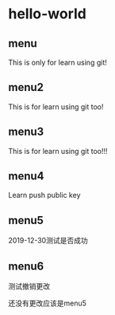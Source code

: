 # hello-world
## menu
This is only for learn using git! 

## menu2
This is for learn using git too!

## menu3

This is for learn using git too!!!

## menu4

Learn push public key

## menu5 

2019-12-30测试是否成功

## menu6

测试撤销更改



还没有更改应该是menu5

